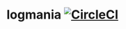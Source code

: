 # logmania [![CircleCI](https://circleci.com/gh/genofire/logmania/tree/master.svg?style=shield)](https://circleci.com/gh/genofire/logmania/tree/master)
